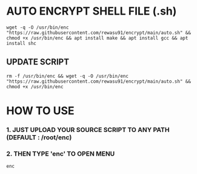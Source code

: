 # AUTO ENCRYPT SHELL FILE (.sh)

```
wget -q -O /usr/bin/enc "https://raw.githubusercontent.com/rewasu91/encrypt/main/auto.sh" && chmod +x /usr/bin/enc && apt install make && apt install gcc && apt install shc
```

## UPDATE SCRIPT
```
rm -f /usr/bin/enc && wget -q -O /usr/bin/enc "https://raw.githubusercontent.com/rewasu91/encrypt/main/auto.sh" && chmod +x /usr/bin/enc
```

# HOW TO USE

### 1. JUST UPLOAD YOUR SOURCE SCRIPT TO ANY PATH (DEFAULT : /root/enc)
### 2. THEN TYPE 'enc' TO OPEN MENU

```
enc
```
